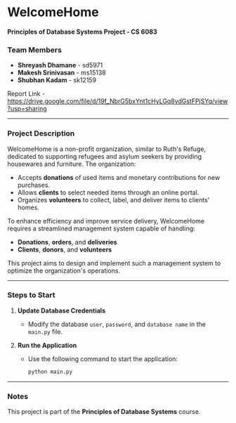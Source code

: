 # WelcomeHome  
**Principles of Database Systems Project - CS 6083**  

### Team Members  
- **Shreyash Dhamane** - sd5971  
- **Makesh Srinivasan** - ms15138  
- **Shubhan Kadam** - sk12159

Report Link - https://drive.google.com/file/d/19f_NbrG5bxYnt1cHyLGq8vdGstFPjSYq/view?usp=sharing

---

### Project Description  
WelcomeHome is a non-profit organization, similar to Ruth's Refuge, dedicated to supporting refugees and asylum seekers by providing housewares and furniture. The organization:  
- Accepts **donations** of used items and monetary contributions for new purchases.  
- Allows **clients** to select needed items through an online portal.  
- Organizes **volunteers** to collect, label, and deliver items to clients' homes.  

To enhance efficiency and improve service delivery, WelcomeHome requires a streamlined management system capable of handling:  
- **Donations**, **orders**, and **deliveries**  
- **Clients**, **donors**, and **volunteers**  

This project aims to design and implement such a management system to optimize the organization's operations.

---

### Steps to Start  

1. **Update Database Credentials**  
   - Modify the database `user`, `password`, and `database name` in the `main.py` file.  

2. **Run the Application**  
   - Use the following command to start the application:  
     ```bash
     python main.py
     ```  

---  

### Notes  
This project is part of the **Principles of Database Systems** course.  


